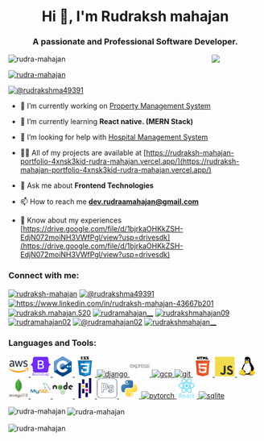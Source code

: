 <h1 align="center">Hi 👋, I'm Rudraksh mahajan</h1>
<h3 align="center">A passionate and Professional Software Developer.</h3>
<img align="right" alt-"Coding" width="100" src="https://i.pinimg.com/originals/54/e3/7d/54e37d8074ebcde1d96c77d7b2a7f310.gif">

<p align="left"> <img src="https://komarev.com/ghpvc/?username=rudra-mahajan&label=Profile%20views&color=0e75b6&style=flat" alt="rudra-mahajan" /> </p>

<p align="left"> <a href="https://github.com/ryo-ma/github-profile-trophy"><img src="https://github-profile-trophy.vercel.app/?username=rudra-mahajan" alt="rudra-mahajan" /></a> </p>

<p align="left"> <a href="https://twitter.com/@rudrakshma49391" target="blank"><img src="https://img.shields.io/twitter/follow/@rudrakshma49391?logo=twitter&style=for-the-badge" alt="@rudrakshma49391" /></a> </p>

- 🔭 I’m currently working on [Property Management System](https://gharwale-com.vercel.app/)

- 🌱 I’m currently learning **React native. (MERN Stack)**

- 🤝 I’m looking for help with [Hospital Management System](https://acupressure-hc-website.vercel.app/)

- 👨‍💻 All of my projects are available at [https://rudraksh-mahajan-portfolio-4xnsk3kid-rudra-mahajan.vercel.app/](https://rudraksh-mahajan-portfolio-4xnsk3kid-rudra-mahajan.vercel.app/)

- 💬 Ask me about **Frontend Technologies**

- 📫 How to reach me **dev.rudraamahajan@gmail.com**

- 📄 Know about my experiences [https://drive.google.com/file/d/1bjrkaOHKkZSH-EdjN072moiNH3VWfPgl/view?usp=drivesdk](https://drive.google.com/file/d/1bjrkaOHKkZSH-EdjN072moiNH3VWfPgl/view?usp=drivesdk)

<h3 align="left">Connect with me:</h3>
<p align="left">
<a href="https://codepen.io/rudraksh-mahajan" target="blank"><img align="center" src="https://raw.githubusercontent.com/rahuldkjain/github-profile-readme-generator/master/src/images/icons/Social/codepen.svg" alt="rudraksh-mahajan" height="30" width="40" /></a>
<a href="https://twitter.com/@rudrakshma49391" target="blank"><img align="center" src="https://raw.githubusercontent.com/rahuldkjain/github-profile-readme-generator/master/src/images/icons/Social/twitter.svg" alt="@rudrakshma49391" height="30" width="40" /></a>
<a href="https://linkedin.com/in/https://www.linkedin.com/in/rudraksh-mahajan-43667b201" target="blank"><img align="center" src="https://raw.githubusercontent.com/rahuldkjain/github-profile-readme-generator/master/src/images/icons/Social/linked-in-alt.svg" alt="https://www.linkedin.com/in/rudraksh-mahajan-43667b201" height="30" width="40" /></a>
<a href="https://fb.com/rudraksh.mahajan.520" target="blank"><img align="center" src="https://raw.githubusercontent.com/rahuldkjain/github-profile-readme-generator/master/src/images/icons/Social/facebook.svg" alt="rudraksh.mahajan.520" height="30" width="40" /></a>
<a href="https://instagram.com/rudramahajan__" target="blank"><img align="center" src="https://raw.githubusercontent.com/rahuldkjain/github-profile-readme-generator/master/src/images/icons/Social/instagram.svg" alt="rudramahajan__" height="30" width="40" /></a>
<a href="https://www.behance.net/rudrakshmahajan09" target="blank"><img align="center" src="https://raw.githubusercontent.com/rahuldkjain/github-profile-readme-generator/master/src/images/icons/Social/behance.svg" alt="rudrakshmahajan09" height="30" width="40" /></a>
<a href="https://www.codechef.com/users/rudramahajan02" target="blank"><img align="center" src="https://cdn.jsdelivr.net/npm/simple-icons@3.1.0/icons/codechef.svg" alt="rudramahajan02" height="30" width="40" /></a>
<a href="https://www.hackerrank.com/@rudramahajan02" target="blank"><img align="center" src="https://raw.githubusercontent.com/rahuldkjain/github-profile-readme-generator/master/src/images/icons/Social/hackerrank.svg" alt="@rudramahajan02" height="30" width="40" /></a>
<a href="https://www.leetcode.com/rudrakshmahajan__" target="blank"><img align="center" src="https://raw.githubusercontent.com/rahuldkjain/github-profile-readme-generator/master/src/images/icons/Social/leet-code.svg" alt="rudrakshmahajan__" height="30" width="40" /></a>
</p>

<h3 align="left">Languages and Tools:</h3>
<p align="left"> <a href="https://aws.amazon.com" target="_blank" rel="noreferrer"> <img src="https://raw.githubusercontent.com/devicons/devicon/master/icons/amazonwebservices/amazonwebservices-original-wordmark.svg" alt="aws" width="40" height="40"/> </a> <a href="https://getbootstrap.com" target="_blank" rel="noreferrer"> <img src="https://raw.githubusercontent.com/devicons/devicon/master/icons/bootstrap/bootstrap-plain-wordmark.svg" alt="bootstrap" width="40" height="40"/> </a> <a href="https://www.w3schools.com/cpp/" target="_blank" rel="noreferrer"> <img src="https://raw.githubusercontent.com/devicons/devicon/master/icons/cplusplus/cplusplus-original.svg" alt="cplusplus" width="40" height="40"/> </a> <a href="https://www.w3schools.com/css/" target="_blank" rel="noreferrer"> <img src="https://raw.githubusercontent.com/devicons/devicon/master/icons/css3/css3-original-wordmark.svg" alt="css3" width="40" height="40"/> </a> <a href="https://www.djangoproject.com/" target="_blank" rel="noreferrer"> <img src="https://cdn.worldvectorlogo.com/logos/django.svg" alt="django" width="40" height="40"/> </a> <a href="https://expressjs.com" target="_blank" rel="noreferrer"> <img src="https://raw.githubusercontent.com/devicons/devicon/master/icons/express/express-original-wordmark.svg" alt="express" width="40" height="40"/> </a> <a href="https://cloud.google.com" target="_blank" rel="noreferrer"> <img src="https://www.vectorlogo.zone/logos/google_cloud/google_cloud-icon.svg" alt="gcp" width="40" height="40"/> </a> <a href="https://git-scm.com/" target="_blank" rel="noreferrer"> <img src="https://www.vectorlogo.zone/logos/git-scm/git-scm-icon.svg" alt="git" width="40" height="40"/> </a> <a href="https://www.w3.org/html/" target="_blank" rel="noreferrer"> <img src="https://raw.githubusercontent.com/devicons/devicon/master/icons/html5/html5-original-wordmark.svg" alt="html5" width="40" height="40"/> </a> <a href="https://developer.mozilla.org/en-US/docs/Web/JavaScript" target="_blank" rel="noreferrer"> <img src="https://raw.githubusercontent.com/devicons/devicon/master/icons/javascript/javascript-original.svg" alt="javascript" width="40" height="40"/> </a> <a href="https://www.linux.org/" target="_blank" rel="noreferrer"> <img src="https://raw.githubusercontent.com/devicons/devicon/master/icons/linux/linux-original.svg" alt="linux" width="40" height="40"/> </a> <a href="https://www.mongodb.com/" target="_blank" rel="noreferrer"> <img src="https://raw.githubusercontent.com/devicons/devicon/master/icons/mongodb/mongodb-original-wordmark.svg" alt="mongodb" width="40" height="40"/> </a> <a href="https://www.mysql.com/" target="_blank" rel="noreferrer"> <img src="https://raw.githubusercontent.com/devicons/devicon/master/icons/mysql/mysql-original-wordmark.svg" alt="mysql" width="40" height="40"/> </a> <a href="https://nodejs.org" target="_blank" rel="noreferrer"> <img src="https://raw.githubusercontent.com/devicons/devicon/master/icons/nodejs/nodejs-original-wordmark.svg" alt="nodejs" width="40" height="40"/> </a> <a href="https://pandas.pydata.org/" target="_blank" rel="noreferrer"> <img src="https://raw.githubusercontent.com/devicons/devicon/2ae2a900d2f041da66e950e4d48052658d850630/icons/pandas/pandas-original.svg" alt="pandas" width="40" height="40"/> </a> <a href="https://www.photoshop.com/en" target="_blank" rel="noreferrer"> <img src="https://raw.githubusercontent.com/devicons/devicon/master/icons/photoshop/photoshop-line.svg" alt="photoshop" width="40" height="40"/> </a> <a href="https://www.python.org" target="_blank" rel="noreferrer"> <img src="https://raw.githubusercontent.com/devicons/devicon/master/icons/python/python-original.svg" alt="python" width="40" height="40"/> </a> <a href="https://pytorch.org/" target="_blank" rel="noreferrer"> <img src="https://www.vectorlogo.zone/logos/pytorch/pytorch-icon.svg" alt="pytorch" width="40" height="40"/> </a> <a href="https://reactjs.org/" target="_blank" rel="noreferrer"> <img src="https://raw.githubusercontent.com/devicons/devicon/master/icons/react/react-original-wordmark.svg" alt="react" width="40" height="40"/> </a> <a href="https://www.sqlite.org/" target="_blank" rel="noreferrer"> <img src="https://www.vectorlogo.zone/logos/sqlite/sqlite-icon.svg" alt="sqlite" width="40" height="40"/> </a> </p>

<p><img align="left" src="https://github-readme-stats.vercel.app/api/top-langs?username=rudra-mahajan&show_icons=true&locale=en&layout=compact" alt="rudra-mahajan" /></p>

<p>&nbsp;<img align="center" src="https://github-readme-stats.vercel.app/api?username=rudra-mahajan&show_icons=true&locale=en" alt="rudra-mahajan" /></p>

<p><img align="center" src="https://github-readme-streak-stats.herokuapp.com/?user=rudra-mahajan&" alt="rudra-mahajan" /></p>
